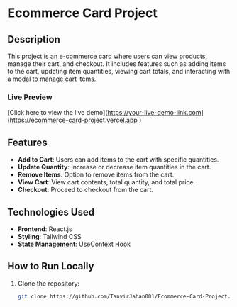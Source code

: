 # Ecommerce Card Project


## Description
This project is an e-commerce card where users can view products, manage their cart, and checkout. It includes features such as adding items to the cart, updating item quantities, viewing cart totals, and interacting with a modal to manage cart items.

### Live Preview
[Click here to view the live demo](https://your-live-demo-link.com](https://ecommerce-card-project.vercel.app )

## Features
- **Add to Cart**: Users can add items to the cart with specific quantities.
- **Update Quantity**: Increase or decrease item quantities in the cart.
- **Remove Items**: Option to remove items from the cart.
- **View Cart**: View cart contents, total quantity, and total price.
- **Checkout**: Proceed to checkout from the cart.

## Technologies Used
- **Frontend**: React.js
- **Styling**: Tailwind CSS
- **State Management**: UseContext Hook

## How to Run Locally
1. Clone the repository:
   ```bash
   git clone https://github.com/TanvirJahan001/Ecommerce-Card-Project.git
